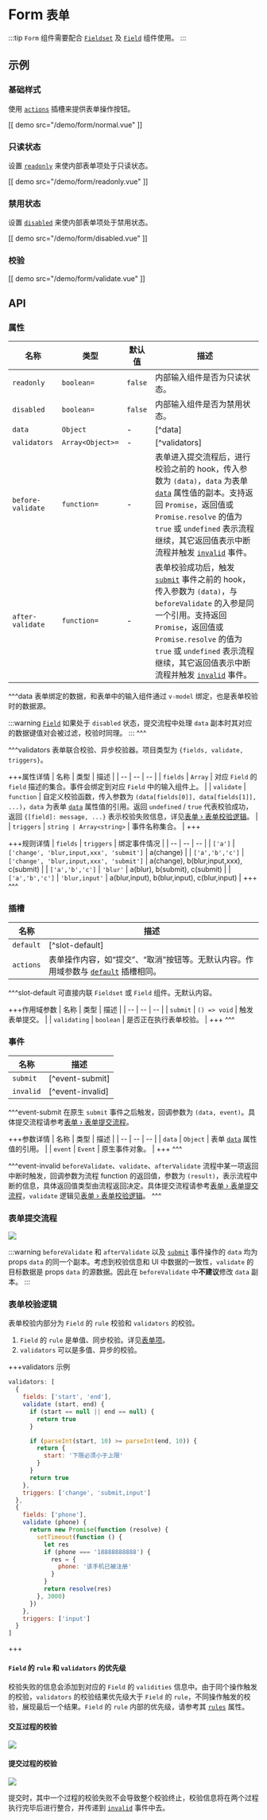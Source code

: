 # Form <small>表单</small>

:::tip
`Form` 组件需要配合 [`Fieldset`](./fieldset) 及 [`Field`](./field) 组件使用。
:::

## 示例

### 基础样式

使用 [`actions`](#slots-actions) 插槽来提供表单操作按钮。

[[ demo src="/demo/form/normal.vue" ]]

### 只读状态

设置 [`readonly`](#slots-readonly) 来使内部表单项处于只读状态。

[[ demo src="/demo/form/readonly.vue" ]]

### 禁用状态

设置 [`disabled`](#slots-disabled) 来使内部表单项处于禁用状态。

[[ demo src="/demo/form/disabled.vue" ]]

### 校验

[[ demo src="/demo/form/validate.vue" ]]

## API

### 属性

| 名称 | 类型 | 默认值 | 描述 |
| -- | -- | -- | -- |
| ``readonly`` | `boolean=` | `false` | 内部输入组件是否为只读状态。 |
| ``disabled`` | `boolean=` | `false` | 内部输入组件是否为禁用状态。 |
| ``data`` | `Object` | - | [^data] |
| ``validators`` | `Array<Object>=` | - | [^validators] |
| ``before-validate`` | `function=` | - | 表单进入提交流程后，进行校验之前的 hook，传入参数为 `(data)`，`data` 为表单 [`data`](#props-data) 属性值的副本。支持返回 `Promise`，返回值或 `Promise.resolve` 的值为 `true` 或 `undefined` 表示流程继续，其它返回值表示中断流程并触发 [`invalid`](#events-invalid) 事件。|
| ``after-validate`` | `function=` | - | 表单校验成功后，触发 [`submit`](#events-submit) 事件之前的 hook，传入参数为 `(data)`，与 `beforeValidate` 的入参是同一个引用。支持返回 `Promise`，返回值或 `Promise.resolve` 的值为 `true` 或 `undefined` 表示流程继续，其它返回值表示中断流程并触发 [`invalid`](#events-invalid) 事件。|

^^^data
表单绑定的数据，和表单中的输入组件通过 `v-model` 绑定，也是表单校验时的数据源。

:::warning
[`Field`](./field) 如果处于 `disabled` 状态，提交流程中处理 `data` 副本时其对应的数据键值对会被过滤，校验时同理。
:::
^^^

^^^validators
表单联合校验、异步校验器。项目类型为 `{fields, validate, triggers}`。

+++属性详情
| 名称 | 类型 | 描述 |
| -- | -- | -- |
| `fields` | `Array` | 对应 `Field` 的 `field` 描述的集合。事件会绑定到对应 `Field` 中的输入组件上。 |
| `validate` | `function` | 自定义校验函数，传入参数为 `(data[fields[0]], data[fields[1]], ...)`，`data` 为表单 [`data`](#props-data) 属性值的引用。返回 `undefined` / `true` 代表校验成功，返回 `{[field]: message, ...}` 表示校验失败信息，详见[表单 › 表单校验逻辑](#表单校验逻辑)。 |
| `triggers` | `string | Array<string>` | 事件名称集合。 |
+++


+++规则详情
| `fields` | `triggers` | 绑定事件情况 |
| -- | -- | -- |
| `['a']` | `['change', 'blur,input,xxx', 'submit']` | a(change) |
| `['a','b','c']` | `['change', 'blur,input,xxx', 'submit']` | a(change), b(blur,input,xxx), c(submit) |
| `['a','b','c']` | `'blur'` | a(blur), b(submit), c(submit) |
| `['a','b','c']` | `'blur,input'` | a(blur,input), b(blur,input), c(blur,input) |
+++
^^^

### 插槽

| 名称 | 描述 |
| -- | -- |
| ``default`` | [^slot-default] |
| ``actions`` | 表单操作内容，如“提交”、“取消”按钮等。无默认内容。作用域参数与 [`default`](#slots-default) 插槽相同。 |

^^^slot-default
可直接内联 `Fieldset` 或 `Field` 组件。无默认内容。

+++作用域参数
| 名称 | 类型 | 描述 |
| -- | -- | -- |
| `submit` | `() => void` | 触发表单提交。 |
| `validating` | `boolean` | 是否正在执行表单校验。 |
+++
^^^


### 事件

| 名称 | 描述 |
| -- | -- |
| ``submit`` | [^event-submit] |
| ``invalid`` | [^event-invalid] |

^^^event-submit
在原生 `submit` 事件之后触发，回调参数为 `(data, event)`。具体提交流程请参考[表单 › 表单提交流程](#表单提交流程)。

+++参数详情
| 名称 | 类型 | 描述 |
| -- | -- | -- |
| `data` | `Object` | 表单 [`data`](#props-data) 属性值的引用。 |
| `event` | `Event` | 原生事件对象。 |
+++
^^^

^^^event-invalid
`beforeValidate`、`validate`、`afterValidate` 流程中某一项返回中断时触发，回调参数为流程 function 的返回值，参数为 `(result)`，表示流程中断的信息，具体返回值类型由流程返回决定。具体提交流程请参考[表单 › 表单提交流程](#表单提交流程)，`validate` 逻辑见[表单 › 表单校验逻辑](#表单校验逻辑)。
^^^

### 表单提交流程

<img class="preview hero" src="/images/development/form/flow.png">

:::warning
`beforeValidate` 和 `afterValidate` 以及 [`submit`](#events-submit) 事件操作的 `data` 均为 props `data` 的同一个副本。考虑到校验信息和 UI 中数据的一致性，`validate` 的目标数据是 props `data` 的源数据。因此在 `beforeValidate` 中**不建议**修改 `data` 副本。
:::

### 表单校验逻辑

表单校验内部分为 `Field` 的 `rule` 校验和 `validators` 的校验。

1. `Field` 的 `rule` 是单值、同步校验。详见[表单项](./field)。
2. `validators` 可以是多值、异步的校验。

+++validators 示例
```js
validators: [
  {
    fields: ['start', 'end'],
    validate (start, end) {
      if (start == null || end == null) {
        return true
      }

      if (parseInt(start, 10) >= parseInt(end, 10)) {
        return {
          start: '下限必须小于上限'
        }
      }
      return true
    },
    triggers: ['change', 'submit,input']
  },
  {
    fields: ['phone'],
    validate (phone) {
      return new Promise(function (resolve) {
        setTimeout(function () {
          let res
          if (phone === '18888888888') {
            res = {
              phone: '该手机已被注册'
            }
          }
          return resolve(res)
        }, 3000)
      })
    },
    triggers: ['input']
  }
]
```
+++

#### `Field` 的 `rule` 和 `validators` 的优先级

校验失败的信息会添加到对应的 `Field` 的 `validities` 信息中。由于同个操作触发的校验，`validators` 的校验结果优先级大于 `Field` 的 `rule`，不同操作触发的校验，展现最后一个结果。`Field` 的 `rule` 内部的优先级，请参考其 [`rules`](./field#props-rules) 属性。

#### 交互过程的校验

<img class="preview hero" src="/images/development/form/interaction.png">

#### 提交过程的校验

<img class="preview hero" src="/images/development/form/submit.png">

提交时，其中一个过程的校验失败不会导致整个校验终止，校验信息将在两个过程执行完毕后进行整合，并传递到 [`invalid`](#events-invalid) 事件中去。
